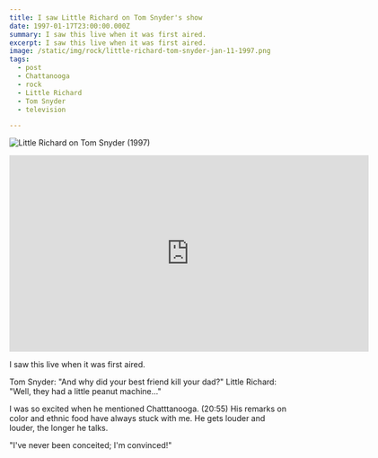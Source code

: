 ```yaml
---
title: I saw Little Richard on Tom Snyder's show
date: 1997-01-17T23:00:00.000Z
summary: I saw this live when it was first aired.
excerpt: I saw this live when it was first aired.
image: /static/img/rock/little-richard-tom-snyder-jan-11-1997.png
tags:
  - post 
  - Chattanooga
  - rock
  - Little Richard
  - Tom Snyder
  - television

---
```



![Little Richard on Tom Snyder (1997)](/static/img/rock/little-richard-tom-snyder-jan-11-1997.png)

<iframe width="640" height="350" src="https://www.youtube.com/embed/4mB3u2jGGXY" frameborder="0" allow="accelerometer; autoplay; encrypted-media; gyroscope; picture-in-picture" allowfullscreen></iframe>

I saw this live when it was first aired.

Tom Snyder: "And why did your best friend kill your dad?"
Little Richard: "Well, they had a little peanut machine..."

I was so excited when he mentioned Chatttanooga. (20:55) His remarks on color and ethnic food have always stuck with me. He gets louder and louder, the longer he talks.

"I've never been conceited; I'm convinced!"
